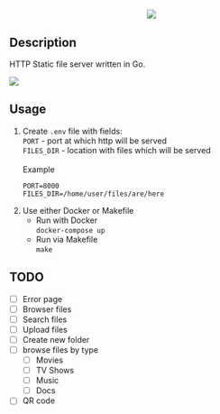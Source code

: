 <h1 align="center">
<img src="https://i.imgur.com/VJiJiMO.png">
</h1>

## Description
HTTP Static file server written in Go.

<img src="https://i.imgur.com/5CHrSnq.png">

## Usage
1. Create `.env` file with fields:<br>
    `PORT` - port at which http will be served<br>
    `FILES_DIR` - location with files which will be served<br><br>
    Example
    ```
    PORT=8000
    FILES_DIR=/home/user/files/are/here
    ```
2. Use either Docker or Makefile
    * Run with Docker<br>
        `docker-compose up`
    * Run via Makefile<br>
        `make`

## TODO
- [ ] Error page
- [ ] Browser files
- [ ] Search files
- [ ] Upload files
- [ ] Create new folder
- [ ] browse files by type
	* [ ] Movies
	* [ ] TV Shows
	* [ ] Music
	* [ ] Docs
- [ ] QR code
